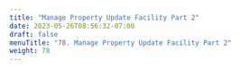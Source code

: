 ```yaml
---
title: "Manage Property Update Facility Part 2"
date: 2023-05-26T08:56:32-07:00
draft: false
menuTitle: "78. Manage Property Update Facility Part 2"
weight: 78
---
```


